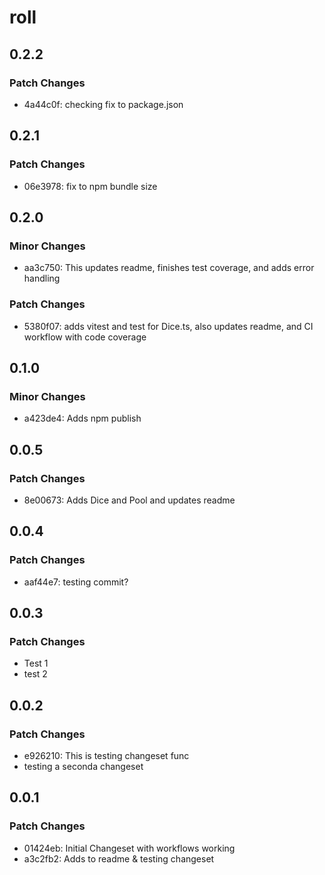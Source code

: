 # roll

## 0.2.2

### Patch Changes

- 4a44c0f: checking fix to package.json

## 0.2.1

### Patch Changes

- 06e3978: fix to npm bundle size

## 0.2.0

### Minor Changes

- aa3c750: This updates readme, finishes test coverage, and adds error handling

### Patch Changes

- 5380f07: adds vitest and test for Dice.ts, also updates readme, and CI workflow with code coverage

## 0.1.0

### Minor Changes

- a423de4: Adds npm publish

## 0.0.5

### Patch Changes

- 8e00673: Adds Dice and Pool and updates readme

## 0.0.4

### Patch Changes

- aaf44e7: testing commit?

## 0.0.3

### Patch Changes

- Test 1
- test 2

## 0.0.2

### Patch Changes

- e926210: This is testing changeset func
- testing a seconda changeset

## 0.0.1

### Patch Changes

- 01424eb: Initial Changeset with workflows working
- a3c2fb2: Adds to readme & testing changeset
